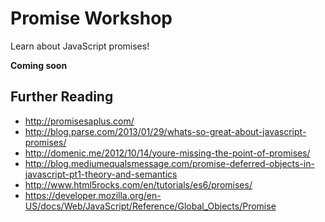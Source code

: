 Promise Workshop
================
Learn about JavaScript promises!

**Coming soon**

Further Reading
---------
* http://promisesaplus.com/
* http://blog.parse.com/2013/01/29/whats-so-great-about-javascript-promises/
* http://domenic.me/2012/10/14/youre-missing-the-point-of-promises/
* http://blog.mediumequalsmessage.com/promise-deferred-objects-in-javascript-pt1-theory-and-semantics
* http://www.html5rocks.com/en/tutorials/es6/promises/
* https://developer.mozilla.org/en-US/docs/Web/JavaScript/Reference/Global_Objects/Promise
